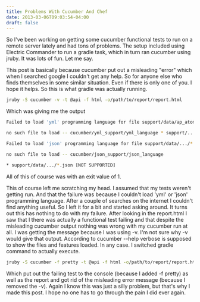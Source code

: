 ```yaml
---
title: Problems With Cucumber And Chef
date: 2013-03-06T09:03:54-04:00
draft: false
---
```

So I've been working on getting some cucumber functional tests to run on a remote server lately and had tons of problems. The setup included using Electric Commander to run a gradle task, which in turn ran cucumber using jruby. It was lots of fun. Let me say.

This post is basically because cucumber put out a misleading "error" which when I searched google I couldn't get any help.  So for anyone else who finds themselves in some similar situation. Even if there is only one of you. I hope it helps. So this is what gradle was actually running.

```bash
jruby -S cucumber -v -t @api -f html -o/path/to/report/report.html
```

Which was giving me the output

```bash
Failed to load 'yml' programming language for file support/data/ap_atom_success.yml: 

no such file to load -- cucumber/yml_support/yml_language * support/.../*.yml [NOT SUPPORTED]

Failed to load 'json' programming language for file support/data/.../*.json: 

no such file to load -- cucumber/json_support/json_language  

* support/data/.../*.json [NOT SUPPORTED]
```

All of this of course was with an exit value of 1.

This of course left me scratching my head. I assumed that my tests weren't getting run. And that the failure was because I couldn't load 'yml' or 'json' programming language.  After a couple of searches on the internet I couldn't find anything useful.  So I left it for a bit and started asking around.  It turns out this has nothing to do with my failure. After looking in the report.html I saw that I there was actually a functional test failing and that despite the misleading cucumber output nothing was wrong with my cucumber run at all. I was getting the message because I was using -v. I'm not sure why -v would give that output.  According to cucumber --help verbose is supposed to show the files and features loaded. In any case. I switched gradle command to actually execute.

```bash
jruby -S cucumber -f pretty -t @api -f html -o/path/to/report/report.html
```

Which put out the failing test to the console (because I added -f pretty) as well as the report and got rid of the misleading error message (because I removed the -v).  Again I know this was just a silly problem, but that's why I made this post. I hope no one has to go through the pain I did ever again.